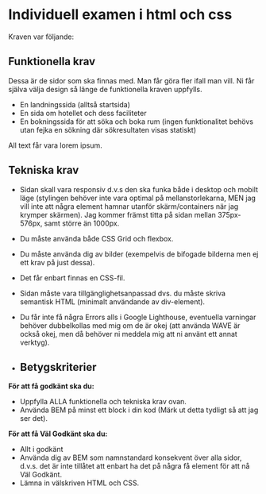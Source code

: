 # Individuell examen i html och css

Kraven var följande:

## Funktionella krav

Dessa är de sidor som ska finnas med. Man får göra fler ifall man vill. Ni får själva välja design så länge de funktionella kraven uppfylls.

* En landningssida (alltså startsida)
* En sida om hotellet och dess faciliteter 
* En bokningssida för att söka och boka rum (ingen funktionalitet behövs utan fejka en sökning där sökresultaten visas statiskt)

All text får vara lorem ipsum.


## Tekniska krav

* Sidan skall vara responsiv d.v.s den ska funka både i desktop och mobilt läge (stylingen behöver inte vara optimal på mellanstorlekarna, MEN jag vill inte att några element hamnar utanför skärm/containers när jag krymper skärmen). Jag kommer främst titta på sidan mellan 375px-576px, samt större än 1000px.
* Du måste använda både CSS Grid och flexbox.
* Du måste använda dig av bilder (exempelvis de bifogade bilderna men ej ett krav på just dessa).
* Det får enbart finnas en CSS-fil.
* Sidan måste vara tillgänglighetsanpassad dvs. du måste skriva semantisk HTML (minimalt användande av div-element).
* Du får inte få några Errors alls i Google Lighthouse, eventuella varningar behöver dubbelkollas med mig om de är okej (att använda WAVE är också okej, men då behöver ni meddela mig att ni använt ett annat verktyg).

* ## Betygskriterier

**För att få godkänt ska du:**

* Uppfylla ALLA funktionella och tekniska krav ovan.
* Använda BEM på minst ett block i din kod (Märk ut detta tydligt så att jag ser det).


**För att få Väl Godkänt ska du:**

* Allt i godkänt
* Använda dig av BEM som namnstandard konsekvent över alla sidor, d.v.s. det är inte tillåtet att enbart ha det på några få element för att nå Väl Godkänt.
* Lämna in välskriven HTML och CSS.

